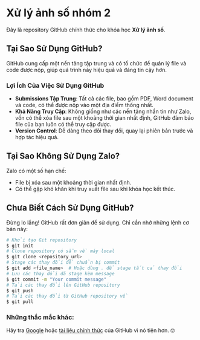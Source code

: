 # Xử lý ảnh số nhóm 2
Đây là repository GitHub chính thức cho khóa học **Xử lý ảnh số**.

## Tại Sao Sử Dụng GitHub?
GitHub cung cấp một nền tảng tập trung và có tổ chức để quản lý file và code được nộp, giúp quá trình này hiệu quả và đáng tin cậy hơn.

### Lợi Ích Của Việc Sử Dụng GitHub
- **Submissions Tập Trung**: Tất cả các file, bao gồm PDF, Word document và code, có thể được nộp vào một địa điểm thống nhất.
- **Khả Năng Truy Cập**: Không giống như các nền tảng nhắn tin như Zalo, vốn có thể xóa file sau một khoảng thời gian nhất định, GitHub đảm bảo file của bạn luôn có thể truy cập được.
- **Version Control**: Dễ dàng theo dõi thay đổi, quay lại phiên bản trước và hợp tác hiệu quả.

## Tại Sao Không Sử Dụng Zalo?
Zalo có một số hạn chế:
- File bị xóa sau một khoảng thời gian nhất định.
- Có thể gặp khó khăn khi truy xuất file sau khi khóa học kết thúc.

## Chưa Biết Cách Sử Dụng GitHub?
Đừng lo lắng! GitHub rất đơn giản để sử dụng. Chỉ cần nhớ những lệnh cơ bản này:

```bash
# Khởi tạo Git repository
$ git init
# Clone repository có sẵn về máy local
$ git clone <repository_url>
# Stage các thay đổi để chuẩn bị commit
$ git add <file_name>  # Hoặc dùng . để stage tất cả thay đổi
# Lưu các thay đổi đã stage kèm message
$ git commit -m "Your commit message"
# Tải các thay đổi lên GitHub repository
$ git push
# Tải các thay đổi từ GitHub repository về
$ git pull
```

### Những thắc mắc khác:
Hãy tra [Google](https://www.google.com) hoặc [tài liệu chính thức](https://docs.github.com/) của GitHub vì nó tiện hơn. 🤓
